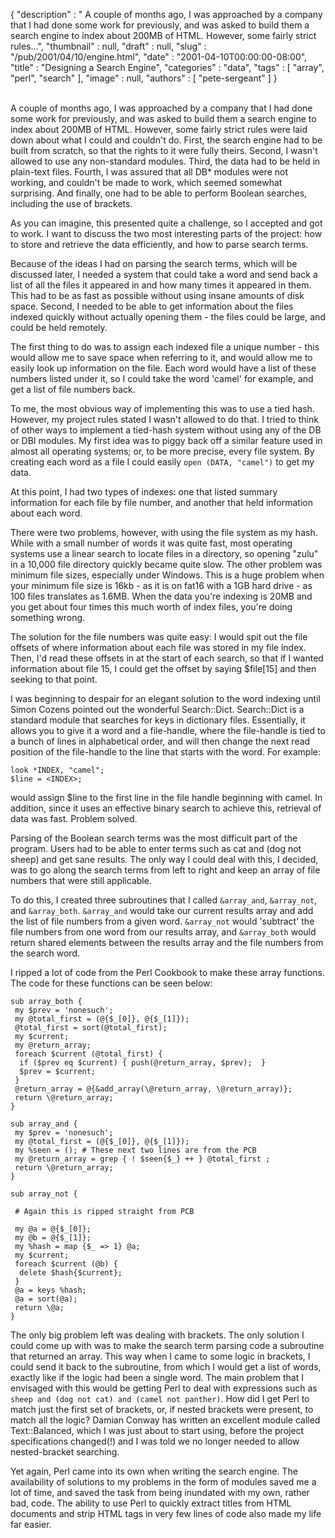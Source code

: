 {
   "description" : " A couple of months ago, I was approached by a company that I had done some work for previously, and was asked to build them a search engine to index about 200MB of HTML. However, some fairly strict rules...",
   "thumbnail" : null,
   "draft" : null,
   "slug" : "/pub/2001/04/10/engine.html",
   "date" : "2001-04-10T00:00:00-08:00",
   "title" : "Designing a Search Engine",
   "categories" : "data",
   "tags" : [
      "array",
      "perl",
      "search"
   ],
   "image" : null,
   "authors" : [
      "pete-sergeant"
   ]
}





\
A couple of months ago, I was approached by a company that I had done
some work for previously, and was asked to build them a search engine to
index about 200MB of HTML. However, some fairly strict rules were laid
down about what I could and couldn't do. First, the search engine had to
be built from scratch, so that the rights to it were fully theirs.
Second, I wasn't allowed to use any non-standard modules. Third, the
data had to be held in plain-text files. Fourth, I was assured that all
DB\* modules were not working, and couldn't be made to work, which
seemed somewhat surprising. And finally, one had to be able to perform
Boolean searches, including the use of brackets.

As you can imagine, this presented quite a challenge, so I accepted and
got to work. I want to discuss the two most interesting parts of the
project: how to store and retrieve the data efficiently, and how to
parse search terms.

Because of the ideas I had on parsing the search terms, which will be
discussed later, I needed a system that could take a word and send back
a list of all the files it appeared in and how many times it appeared in
them. This had to be as fast as possible without using insane amounts of
disk space. Second, I needed to be able to get information about the
files indexed quickly without actually opening them - the files could be
large, and could be held remotely.

The first thing to do was to assign each indexed file a unique number -
this would allow me to save space when referring to it, and would allow
me to easily look up information on the file. Each word would have a
list of these numbers listed under it, so I could take the word 'camel'
for example, and get a list of file numbers back.

To me, the most obvious way of implementing this was to use a tied hash.
However, my project rules stated I wasn't allowed to do that. I tried to
think of other ways to implement a tied-hash system without using any of
the DB or DBI modules. My first idea was to piggy back off a similar
feature used in almost all operating systems; or, to be more precise,
every file system. By creating each word as a file I could easily
`open (DATA, "camel")` to get my data.

At this point, I had two types of indexes: one that listed summary
information for each file by file number, and another that held
information about each word.

There were two problems, however, with using the file system as my hash.
While with a small number of words it was quite fast, most operating
systems use a linear search to locate files in a directory, so opening
"zulu" in a 10,000 file directory quickly became quite slow. The other
problem was minimum file sizes, especially under Windows. This is a huge
problem when your minimum file size is 16kb - as it is on fat16 with a
1GB hard drive - as 100 files translates as 1.6MB. When the data you're
indexing is 20MB and you get about four times this much worth of index
files, you're doing something wrong.

The solution for the file numbers was quite easy: I would spit out the
file offsets of where information about each file was stored in my file
index. Then, I'd read these offsets in at the start of each search, so
that if I wanted information about file 15, I could get the offset by
saying \$file\[15\] and then seeking to that point.

I was beginning to despair for an elegant solution to the word indexing
until Simon Cozens pointed out the wonderful Search::Dict. Search::Dict
is a standard module that searches for keys in dictionary files.
Essentially, it allows you to give it a word and a file-handle, where
the file-handle is tied to a bunch of lines in alphabetical order, and
will then change the next read position of the file-handle to the line
that starts with the word. For example:

    look *INDEX, "camel";
    $line = <INDEX>;

would assign \$line to the first line in the file handle beginning with
camel. In addition, since it uses an effective binary search to achieve
this, retrieval of data was fast. Problem solved.

Parsing of the Boolean search terms was the most difficult part of the
program. Users had to be able to enter terms such as cat and (dog not
sheep) and get sane results. The only way I could deal with this, I
decided, was to go along the search terms from left to right and keep an
array of file numbers that were still applicable.

To do this, I created three subroutines that I called `&array_and`,
`&array_not`, and `&array_both`. `&array_and` would take our current
results array and add the list of file numbers from a given word.
`&array_not` would 'subtract' the file numbers from one word from our
results array, and `&array_both` would return shared elements between
the results array and the file numbers from the search word.

I ripped a lot of code from the Perl Cookbook to make these array
functions. The code for these functions can be seen below:

    sub array_both {
     my $prev = 'nonesuch';
     my @total_first = (@{$_[0]}, @{$_[1]});
     @total_first = sort(@total_first);
     my $current;
     my @return_array;
     foreach $current (@total_first) {
      if ($prev eq $current) { push(@return_array, $prev);  }
      $prev = $current;
     }
     @return_array = @{&add_array(\@return_array, \@return_array)};
     return \@return_array;
    }

    sub array_and {
     my $prev = 'nonesuch';
     my @total_first = (@{$_[0]}, @{$_[1]});
     my %seen = (); # These next two lines are from the PCB
     my @return_array = grep { ! $seen{$_} ++ } @total_first ;
     return \@return_array;
    }

    sub array_not {

     # Again this is ripped straight from PCB

     my @a = @{$_[0]};
     my @b = @{$_[1]};
     my %hash = map {$_ => 1} @a;
     my $current;
     foreach $current (@b) {
      delete $hash{$current};
     }
     @a = keys %hash;
     @a = sort(@a);
     return \@a;
    }

The only big problem left was dealing with brackets. The only solution I
could come up with was to make the search term parsing code a subroutine
that returned an array. This way when I came to some logic in brackets,
I could send it back to the subroutine, from which I would get a list of
words, exactly like if the logic had been a single word. The main
problem that I envisaged with this would be getting Perl to deal with
expressions such as `sheep and (dog not cat) and (camel not panther)`.
How did I get Perl to match just the first set of brackets, or, if
nested brackets were present, to match all the logic? Damian Conway has
written an excellent module called Text::Balanced, which I was just
about to start using, before the project specifications changed(!) and I
was told we no longer needed to allow nested-bracket searching.

Yet again, Perl came into its own when writing the search engine. The
availability of solutions to my problems in the form of modules saved me
a lot of time, and saved the task from being inundated with my own,
rather bad, code. The ability to use Perl to quickly extract titles from
HTML documents and strip HTML tags in very few lines of code also made
my life far easier.


